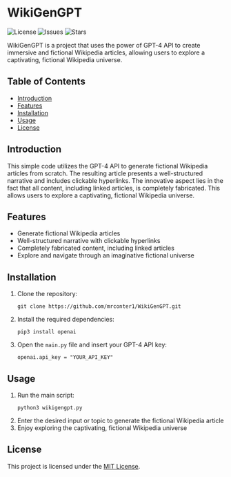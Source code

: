 # WikiGenGPT

![License](https://img.shields.io/github/license/mrconter1/WikiGenGPT)
![Issues](https://img.shields.io/github/issues/mrconter1/WikiGenGPT)
![Stars](https://img.shields.io/github/stars/mrconter1/WikiGenGPT)

WikiGenGPT is a project that uses the power of GPT-4 API to create immersive and fictional Wikipedia articles, allowing users to explore a captivating, fictional Wikipedia universe.

## Table of Contents

- [Introduction](#introduction)
- [Features](#features)
- [Installation](#installation)
- [Usage](#usage)
- [License](#license)

## Introduction

This simple code utilizes the GPT-4 API to generate fictional Wikipedia articles from scratch. The resulting article presents a well-structured narrative and includes clickable hyperlinks. The innovative aspect lies in the fact that all content, including linked articles, is completely fabricated. This allows users to explore a captivating, fictional Wikipedia universe.

## Features

- Generate fictional Wikipedia articles
- Well-structured narrative with clickable hyperlinks
- Completely fabricated content, including linked articles
- Explore and navigate through an imaginative fictional universe

## Installation

1. Clone the repository:
   ```
   git clone https://github.com/mrconter1/WikiGenGPT.git
   ```
2. Install the required dependencies:
   ```
   pip3 install openai
   ```
3. Open the `main.py` file and insert your GPT-4 API key:
   ```
   openai.api_key = "YOUR_API_KEY"
   ```

## Usage

1. Run the main script:
   ```
   python3 wikigengpt.py
   ```
2. Enter the desired input or topic to generate the fictional Wikipedia article
3. Enjoy exploring the captivating, fictional Wikipedia universe

## License

This project is licensed under the [MIT License](LICENSE.md).
